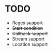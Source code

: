 # TODO

- ~~Regex support~~
- ~~Start condition~~
- ~~Callback support~~
- Stream support
- Location support
